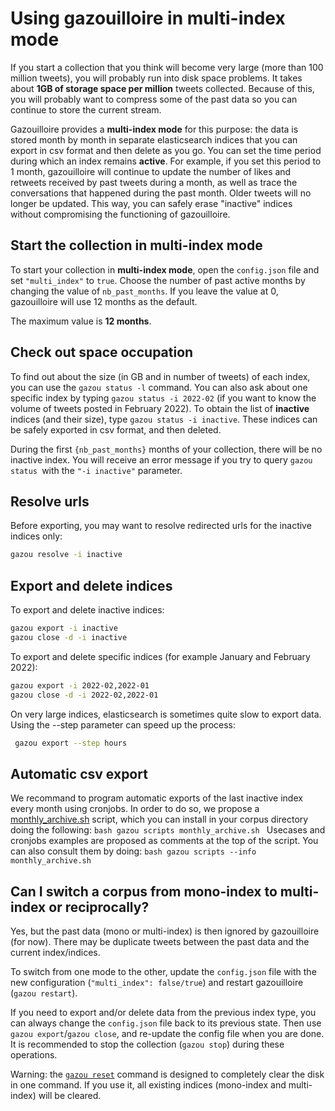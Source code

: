 # Using gazouilloire in multi-index mode

If you start a collection that you think will become very large (more than 100 million tweets), 
you will probably run into disk space problems. It takes about **1GB of storage space per million** tweets collected. 
Because of this, you will probably want to compress some of the past data so you can continue to store the current stream. 

Gazouilloire provides a **multi-index mode** for this purpose: 
the data is stored month by month in separate elasticsearch indices that you can export in csv format and then 
delete as you go. You can set the time period during which an index remains **active**. 
For example, if you set this period to 1 month, gazouilloire will continue to update the number of likes and retweets 
received by past tweets during a month, as well as trace the conversations that happened during the past month. 
Older tweets will no longer be updated. This way, you can safely erase "inactive" indices without compromising the 
functioning of gazouilloire.

## Start the collection in multi-index mode
To start your collection in **multi-index mode**, open the `config.json` file and set `"multi_index"` to `true`.
Choose the number of past active months by changing the value of `nb_past_months`. If you leave the value at 0, 
gazouilloire will use 12 months as the default.

The maximum value is **12 months**.

## Check out space occupation
To find out about the size (in GB and in number of tweets) of each index, you can use the `gazou status -l` command.
You can also ask about one specific index by typing `gazou status -i 2022-02` (if you want to know the volume of 
tweets posted in February 2022). To obtain the list of **inactive** indices (and their size), type 
`gazou status -i inactive`. These indices can be safely exported in csv format, and then deleted.

During the first `{nb_past_months}` months of your collection, there will be no inactive
index. You will receive an error message if you try to query `gazou status `with the `"-i inactive"` parameter.

## Resolve urls
Before exporting, you may want to resolve redirected urls for the inactive indices only:
```bash
gazou resolve -i inactive
```

## Export and delete indices
To export and delete inactive indices:
```bash
gazou export -i inactive
gazou close -d -i inactive
```

To export and delete specific indices (for example January and February 2022):
```bash
gazou export -i 2022-02,2022-01
gazou close -d -i 2022-02,2022-01
```

On very large indices, elasticsearch is sometimes quite slow to export data. 
Using the --step parameter can speed up the process:
```bash
 gazou export --step hours
```

## Automatic csv export
We recommand to program automatic exports of the last inactive index every month using cronjobs. 
In order to do so, we propose a [monthly_archive.sh](/gazouilloire/scripts/monthly_archive.sh) script, which you can install in your corpus directory doing the following:
    ```bash
    gazou scripts monthly_archive.sh
    ```
Usecases and cronjobs examples are proposed as comments at the top of the script. You can also consult them by doing:
    ```bash
    gazou scripts --info monthly_archive.sh
    ```

## Can I switch a corpus from mono-index to multi-index or reciprocally?
Yes, but the past data (mono or multi-index) is then ignored by gazouilloire (for now). 
There may be duplicate tweets between the past data and the current index/indices.

To switch from one mode to the other, update the `config.json` file with the new configuration
(`"multi_index": false/true`) and restart gazouilloire (`gazou restart`). 

If you need to export and/or delete data from the previous index type, you can always change the `config.json` file back 
to its previous state. Then use `gazou export`/`gazou close`, and re-update the config file when you are done.
It is recommended to stop the collection (`gazou stop`) during these operations. 

Warning: the [`gazou reset`](../README.md#reset) command is designed to completely clear the disk in one command. If you use it,
all existing indices (mono-index and multi-index) will be cleared.
